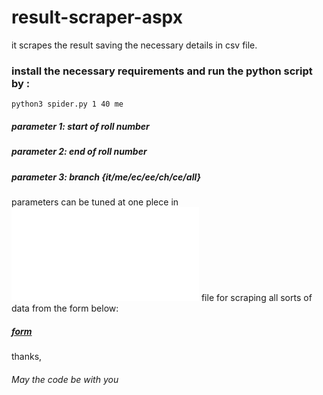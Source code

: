 # result-scraper-aspx
it scrapes the result saving the necessary details in csv file.

### install the necessary requirements and run the python script by :
  
  ``` 
  python3 spider.py 1 40 me
  
  ```
  
  ##### parameter 1: start of roll number
  ##### parameter 2: end of roll number
  ##### parameter 3: branch {it/me/ec/ee/ch/ce/all}
   
parameters can be tuned at one plece in ![this](parameters.py) file for scraping all sorts of data from the form below: 

##### [form](http://www.bietjhs.ac.in/studentresultdisplay/frmprintreport.aspx)

thanks,
###### May the code be with you
